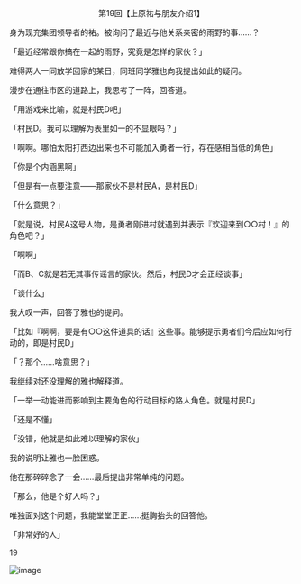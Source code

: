 <p align="center">第19回【上原祐与朋友介绍1】</p>

身为现充集团领导者的祐。被询问了最近与他关系亲密的雨野的事……？

「最近经常跟你搞在一起的雨野，究竟是怎样的家伙？」

难得两人一同放学回家的某日，同班同学雅也向我提出如此的疑问。

漫步在通往市区的道路上，我思考了一阵，回答道。

「用游戏来比喻，就是村民D吧」

「村民D。我可以理解为表里如一的不显眼吗？」

「啊啊。哪怕太阳打西边出来也不可能加入勇者一行，存在感相当低的角色」

「你是个内涵黑啊」

「但是有一点要注意——那家伙不是村民A，是村民D」

「什么意思？」

「就是说，村民A这号人物，是勇者刚进村就遇到并表示『欢迎来到○○村！』的角色吧？」

「啊啊」

「而B、C就是若无其事传谣言的家伙。然后，村民D才会正经谈事」

「谈什么」

我大叹一声，回答了雅也的提问。

「比如『啊啊，要是有○○这件道具的话』这些事。能够提示勇者们今后应如何行动的，即是村民D」

「？那个……啥意思？」

我继续对还没理解的雅也解释道。

「一举一动能进而影响到主要角色的行动目标的路人角色。就是村民D」

「还是不懂」

「没错，他就是如此难以理解的家伙」

我的说明让雅也一脸困惑。

他在那碎碎念了一会……最后提出非常单纯的问题。

「那么，他是个好人吗？」

唯独面对这个问题，我能堂堂正正……挺胸抬头的回答他。

「非常好的人」

19

![image](http://pic.wenku8.com/pictures/2/2082/107160/133302.jpg)

